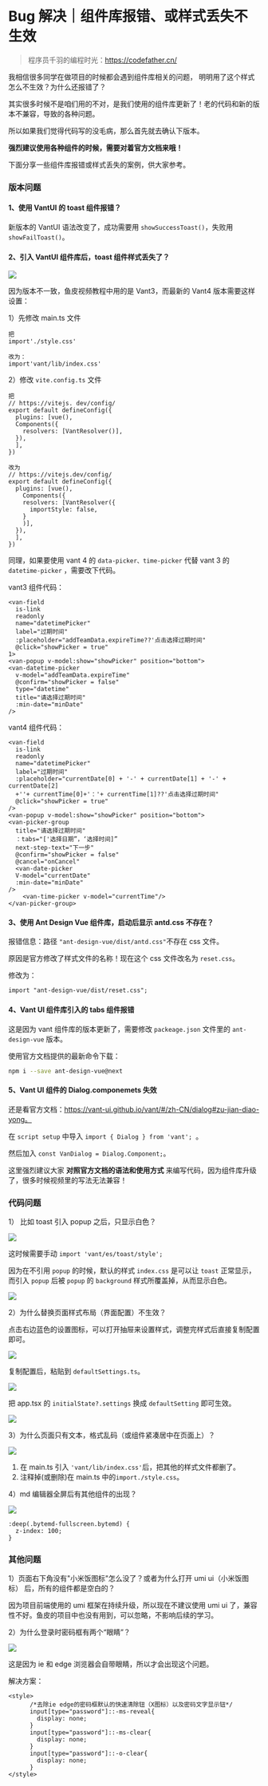 # Bug 解决｜组件库报错、或样式丢失不生效

> 程序员千羽的编程时光：https://codefather.cn/



我相信很多同学在做项目的时候都会遇到组件库相关的问题， 明明用了这个样式怎么不生效？为什么还报错了？



其实很多时候不是咱们用的不对，是我们使用的组件库更新了！老的代码和新的版本不兼容，导致的各种问题。

所以如果我们觉得代码写的没毛病，那么首先就去确认下版本。

**强烈建议使用各种组件的时候，需要对着官方文档来哦！**



下面分享一些组件库报错或样式丢失的案例，供大家参考。



### 版本问题

#### 1、使用 VantUI 的 toast 组件报错？

新版本的 VantUI 语法改变了，成功需要用 `showSuccessToast()`，失败用 `showFailToast()`。



#### 2、引入 VantUI 组件库后，toast 组件样式丢失了？

![](https://pic.yupi.icu/5563/202404161535471.png)



因为版本不一致，鱼皮视频教程中用的是 Vant3，而最新的 Vant4 版本需要这样设置：

1）先修改 main.ts 文件

```tsx
把
import'./style.css'

改为：
import'vant/lib/index.css'
```



2）修改 `vite.config.ts` 文件

```tsx
把
// https://vitejs. dev/config/
export default defineConfig({
  plugins: [vue(),
  Components({
    resolvers: [VantResolver()],
  }),
  ],
})

改为
// https://vitejs.dev/config/
export default defineConfig({
  plugins: [vue(),
    Components({
    resolvers: [VantResolver({
      importStyle: false,
    }
    )],
  }),
  ],
})
```



同理，如果要使用 vant 4 的 `data-picker、time-picker` 代替 vant 3 的 `datetime-picker` ，需要改下代码。

vant3 组件代码：

```tsx
<van-field
  is-link
  readonly
  name="datetimePicker"
  label="过期时间"
  :placeholder="addTeamData.expireTime??'点击选择过期时间"
  @click="showPicker = true"
1>
<van-popup v-model:show="showPicker" position="bottom">
<van-datetime-picker
  v-model="addTeamData.expireTime"
  @confirm="showPicker = false"
  type="datetime"
  title="请选择过期时间"
  :min-date="minDate"
/>
```



vant4 组件代码：

```tsx
<van-field
  is-link
  readonly
  name="datetimePicker"
  label="过期时间"
  :placeholder="currentDate[0] + '-' + currentDate[1] + '-' + currentDate[2]
  +''+ currentTime[0]+'：'+ currentTime[1]??'点击选择过期时间"
  @click="showPicker = true"
/>
<van-popup v-model:show="showPicker" position="bottom">
<van-picker-group
  title="请选择过期时间"
  ：tabs="['选择日期”，‘选择时间]”
  next-step-text="下一步"
  @confirm="showPicker = false"
  @cancel="onCancel"
  <van-date-picker
  V-model="currentDate"
  :min-date="minDate"
/>
	<van-time-picker v-model="currentTime"/>
</van-picker-group>
```



#### 3、使用 Ant Design Vue 组件库，启动后显示 antd.css 不存在？

报错信息：路径 `"ant-design-vue/dist/antd.css"`不存在 css 文件。

原因是官方修改了样式文件的名称！现在这个 css 文件改名为 `reset.css`。

修改为：

```xml
import "ant-design-vue/dist/reset.css";
```



#### 4、Vant UI 组件库引入的 tabs 组件报错

这是因为 vant 组件库的版本更新了，需要修改 `packeage.json` 文件里的 `ant-design-vue` 版本。

使用官方文档提供的最新命令下载：

```bash
npm i --save ant-design-vue@next
```



#### 5、Vant UI 组件的 Dialog.componemets 失效

还是看官方文档：https://vant-ui.github.io/vant/#/zh-CN/dialog#zu-jian-diao-yong。

在 `script setup` 中导入 `import { Dialog } from 'vant'; `。

然后加入 `const VanDialog = Dialog.Component;`。



这里强烈建议大家 **对照官方文档的语法和使用方式** 来编写代码，因为组件库升级了，很多时候视频里的写法无法兼容！



### 代码问题

1） 比如 toast  引入 popup 之后，只显示白色？

![](https://pic.yupi.icu/5563/202404161535533.png)

这时候需要手动 `import 'vant/es/toast/style';`



因为在不引用 `popup` 的时候，默认的样式 `index.css` 是可以让 `toast` 正常显示，而引入 `popup` 后被 `popup` 的 `background` 样式所覆盖掉，从而显示白色。



![](https://pic.yupi.icu/5563/202404161535884.png)



2）为什么替换页面样式布局（界面配置）不生效？

点击右边蓝色的设置图标，可以打开抽屉来设置样式，调整完样式后直接复制配置即可。



![](https://pic.yupi.icu/5563/202404161535581.png)



复制配置后，粘贴到 `defaultSettings.ts`。



![](https://pic.yupi.icu/5563/202404161535501.png)



把 app.tsx 的 `initialState?.settings` 换成 `defaultSetting` 即可生效。



![](https://pic.yupi.icu/5563/202404161535493.png)



3）为什么页面只有文本，格式乱码（或组件紧凑居中在页面上）？

![](https://pic.yupi.icu/5563/202404161535871.png)



1. 在  main.ts 引入 `'vant/lib/index.css'`后，把其他的样式文件都删了。
2. 注释掉(或删除)在 main.ts 中的`import./style.css`。



4）md 编辑器全屏后有其他组件的出现？



![](https://pic.yupi.icu/5563/202404161535906.png)

```tsx
:deep(.bytemd-fullscreen.bytemd) {
  z-index: 100;
}
```



### 其他问题

1）页面右下角没有"小米饭图标"怎么没了？或者为什么打开 umi ui（小米饭图标） 后，所有的组件都是空白的？

因为项目前端使用的 umi 框架在持续升级，所以现在不建议使用 umi ui 了，兼容性不好。鱼皮的项目中也没有用到，可以忽略，不影响后续的学习。



2）为什么登录时密码框有两个“眼睛”？

![](https://pic.yupi.icu/5563/202404161535923.png)



这是因为 ie 和 edge 浏览器会自带眼睛，所以才会出现这个问题。

解决方案：

```tsx
<style>
      /*去除ie edge的密码框默认的快速清除钮（X图标）以及密码文字显示钮*/
      input[type="password"]::-ms-reveal{
        display: none;
      }
      input[type="password"]::-ms-clear{
        display: none;
      }
      input[type="password"]::-o-clear{
        display: none;
      }
</style>
```

